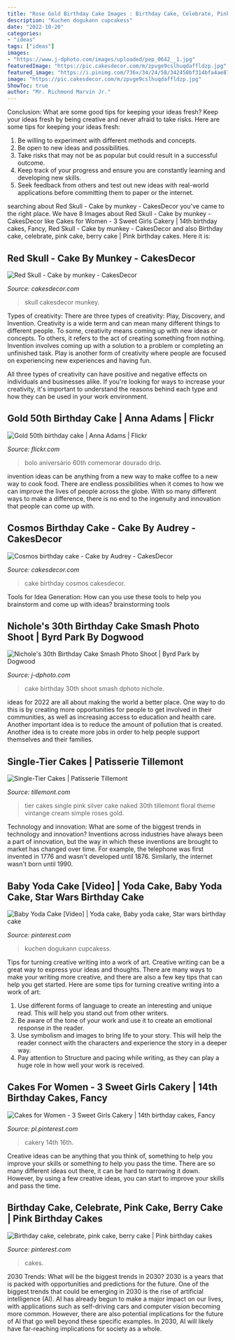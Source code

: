 ```yaml
---
title: "Rose Gold Birthday Cake Images : Birthday Cake, Celebrate, Pink Cake, Berry Cake"
description: "Kuchen dogukann cupcakess"
date: "2022-10-20"
categories:
- "ideas"
tags: ["ideas"]
images:
- "https://www.j-dphoto.com/images/uploaded/pep_0642__1.jpg"
featuredImage: "https://pic.cakesdecor.com/m/zpvge9cslhuqdaffldzp.jpg"
featured_image: "https://i.pinimg.com/736x/34/24/58/342458bf314bfa4ae8779ca94f13dde6.jpg"
image: "https://pic.cakesdecor.com/m/zpvge9cslhuqdaffldzp.jpg"
ShowToc: true
author: "Mr. Richmond Marvin Jr."
---
```



Conclusion: What are some good tips for keeping your ideas fresh?
Keep your ideas fresh by being creative and never afraid to take risks. Here are some tips for keeping your ideas fresh:
1. Be willing to experiment with different methods and concepts.
2. Be open to new ideas and possibilities.
3. Take risks that may not be as popular but could result in a successful outcome. 
4. Keep track of your progress and ensure you are constantly learning and developing new skills. 
5. Seek feedback from others and test out new ideas with real-world applications before committing them to paper or the internet.

	

		
searching about Red Skull - Cake by munkey - CakesDecor you've came to the right place. We have 8 Images about Red Skull - Cake by munkey - CakesDecor like Cakes for Women - 3 Sweet Girls Cakery | 14th birthday cakes, Fancy, Red Skull - Cake by munkey - CakesDecor and also Birthday cake, celebrate, pink cake, berry cake | Pink birthday cakes. Here it is:
		
    
## Red Skull - Cake By Munkey - CakesDecor

<img loading=lazy src="https://pic.cakesdecor.com/m/zpvge9cslhuqdaffldzp.jpg" onerror="this.onerror=null;this.src='https://tse3.mm.bing.net/th?id=OIP.PUdj_3ODuzFq_6WtLPoM6QHaLB&amp;pid=15.1';" alt="Red Skull - Cake by munkey - CakesDecor">

_Source: cakesdecor.com_

>skull cakesdecor munkey. 

	

Types of creativity: There are three types of creativity: Play, Discovery, and Invention.
Creativity is a wide term and can mean many different things to different people. To some, creativity means coming up with new ideas or concepts. To others, it refers to the act of creating something from nothing.
Invention involves coming up with a solution to a problem or completing an unfinished task. Play is another form of creativity where people are focused on experiencing new experiences and having fun.

All three types of creativity can have positive and negative effects on individuals and businesses alike. If you're looking for ways to increase your creativity, it's important to understand the reasons behind each type and how they can be used in your work environment.

    
## Gold 50th Birthday Cake | Anna Adams | Flickr

<img loading=lazy src="https://farm1.staticflickr.com/878/41384540795_45b8fec335_b.jpg" onerror="this.onerror=null;this.src='https://tse4.mm.bing.net/th?id=OIP.AgZm-mbZVGz2u7su0jwVjQHaKf&amp;pid=15.1';" alt="Gold 50th birthday cake | Anna Adams | Flickr">

_Source: flickr.com_

>bolo aniversário 60th comemorar dourado drip. 

	

invention ideas can be anything from a new way to make coffee to a new way to cook food. There are endless possibilities when it comes to how we can improve the lives of people across the globe. With so many different ways to make a difference, there is no end to the ingenuity and innovation that people can come up with.

    
## Cosmos Birthday Cake - Cake By Audrey - CakesDecor

<img loading=lazy src="https://pic.cakesdecor.com/m/oqe1nmz1updfjzczhi6q.jpg" onerror="this.onerror=null;this.src='https://tse1.mm.bing.net/th?id=OIP.JMzbKfL6iDH0eBrDDTBtBwHaLH&amp;pid=15.1';" alt="Cosmos birthday cake - Cake by Audrey - CakesDecor">

_Source: cakesdecor.com_

>cake birthday cosmos cakesdecor. 

	

Tools for Idea Generation: How can you use these tools to help you brainstorm and come up with ideas?
brainstorming tools 
    
## Nichole&#039;s 30th Birthday Cake Smash Photo Shoot | Byrd Park By Dogwood

<img loading=lazy src="https://www.j-dphoto.com/images/uploaded/pep_0642__1.jpg" onerror="this.onerror=null;this.src='https://tse3.mm.bing.net/th?id=OIP.4aYzqDaX-RUowKag9-yntQHaLG&amp;pid=15.1';" alt="Nichole&#039;s 30th Birthday Cake Smash Photo Shoot | Byrd Park by Dogwood">

_Source: j-dphoto.com_

>cake birthday 30th shoot smash dphoto nichole. 

	

ideas for 2022 are all about making the world a better place. One way to do this is by creating more opportunities for people to get involved in their communities, as well as increasing access to education and health care. Another important idea is to reduce the amount of pollution that is created. Another idea is to create more jobs in order to help people support themselves and their families.

    
## Single-Tier Cakes | Patisserie Tillemont

<img loading=lazy src="https://www.tillemont.com/wp-content/uploads/photo-gallery-plugin/photo-gallery/import/single_tier_cakes-pink_silver_30-6.jpg" onerror="this.onerror=null;this.src='https://tse2.mm.bing.net/th?id=OIP.Girdax7WBXt-4eKXQtopzAAAAA&amp;pid=15.1';" alt="Single-Tier Cakes | Patisserie Tillemont">

_Source: tillemont.com_

>tier cakes single pink silver cake naked 30th tillemont floral theme vintange cream simple roses gold. 

	

Technology and innovation: What are some of the biggest trends in technology and innovation?
Inventions across industries have always been a part of innovation, but the way in which these inventions are brought to market has changed over time. For example, the telephone was first invented in 1776 and wasn't developed until 1876. Similarly, the internet wasn't born until 1990.

    
## Baby Yoda Cake [Video] | Yoda Cake, Baby Yoda Cake, Star Wars Birthday Cake

<img loading=lazy src="https://i.pinimg.com/736x/34/24/58/342458bf314bfa4ae8779ca94f13dde6.jpg" onerror="this.onerror=null;this.src='https://tse1.mm.bing.net/th?id=OIP.z3lzrfasO2N6oIAsBtrZVwHaKZ&amp;pid=15.1';" alt="Baby Yoda Cake [Video] | Yoda cake, Baby yoda cake, Star wars birthday cake">

_Source: pinterest.com_

>kuchen dogukann cupcakess. 

	

Tips for turning creative writing into a work of art.
Creative writing can be a great way to express your ideas and thoughts. There are many ways to make your writing more creative, and there are also a few key tips that can help you get started. Here are some tips for turning creative writing into a work of art:
1. Use different forms of language to create an interesting and unique read. This will help you stand out from other writers.
2. Be aware of the tone of your work and use it to create an emotional response in the reader.
3. Use symbolism and images to bring life to your story. This will help the reader connect with the characters and experience the story in a deeper way.
4. Pay attention to Structure and pacing while writing, as they can play a huge role in how well your work is received.

    
## Cakes For Women - 3 Sweet Girls Cakery | 14th Birthday Cakes, Fancy

<img loading=lazy src="https://i.pinimg.com/736x/b3/0d/21/b30d2136cc9cdb680638e875fae2be92.jpg" onerror="this.onerror=null;this.src='https://tse4.mm.bing.net/th?id=OIP.qISifcJ9SKQUuHHspBnM0AHaLH&amp;pid=15.1';" alt="Cakes for Women - 3 Sweet Girls Cakery | 14th birthday cakes, Fancy">

_Source: pl.pinterest.com_

>cakery 14th 16th. 

	

Creative ideas can be anything that you think of, something to help you improve your skills or something to help you pass the time. There are so many different ideas out there, it can be hard to narrowing it down. However, by using a few creative ideas, you can start to improve your skills and pass the time.

    
## Birthday Cake, Celebrate, Pink Cake, Berry Cake | Pink Birthday Cakes

<img loading=lazy src="https://i.pinimg.com/736x/0a/27/72/0a2772c3da7cce6164db073af7e71d4c.jpg" onerror="this.onerror=null;this.src='https://tse2.mm.bing.net/th?id=OIP.KgmiX_8dp30TezL_-pqHHgHaLH&amp;pid=15.1';" alt="Birthday cake, celebrate, pink cake, berry cake | Pink birthday cakes">

_Source: pinterest.com_

>cakes. 

	

2030 Trends: What will be the biggest trends in 2030?
2030 is a years that is packed with opportunities and predictions for the future. One of the biggest trends that could be emerging in 2030 is the rise of artificial intelligence (AI). AI has already begun to make a major impact on our lives, with applications such as self-driving cars and computer vision becoming more common. However, there are also potential implications for the future of AI that go well beyond these specific examples. In 2030, AI will likely have far-reaching implications for society as a whole.

